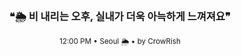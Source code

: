<div align="center">

<br>

<h3>❝🌦️ 비 내리는 오후, 실내가 더욱 아늑하게 느껴져요❞</h3>

<sub>12:00 PM • Seoul 🌦️ • by CrowRish</sub>

<br>

</div>